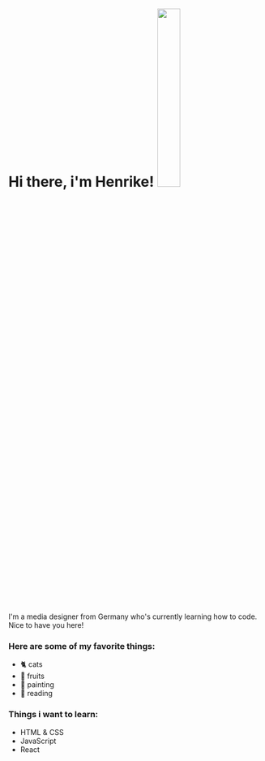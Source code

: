 # Hi there, i'm Henrike! <img src="https://media.giphy.com/media/bcKmIWkUMCjVm/giphy.gif" width=30% height=30%>


I'm a media designer from Germany who's currently learning how to code. Nice to have you here! 

### Here are some of my favorite things: 
- 🐈 cats 
- 🥭 fruits
- 🎨 painting
- 📖 reading

### Things i want to learn:
- HTML & CSS 
- JavaScript 
- React 
